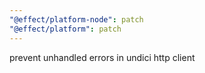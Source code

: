 ```yaml
---
"@effect/platform-node": patch
"@effect/platform": patch
---
```


prevent unhandled errors in undici http client
